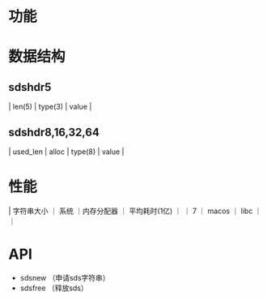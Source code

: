 


# 功能

# 数据结构
## sdshdr5
| len(5) | type(3) |  value |
          

## sdshdr8,16,32,64
|   used_len  |   alloc  | type(8) |  value |

# 性能
| 字符串大小 ｜ 系统 ｜内存分配器 ｜ 平均耗时(1亿) ｜
｜ 7 ｜ macos ｜ libc ｜ ｜
# API
* sdsnew （申请sds字符串）
* sdsfree （释放sds）
